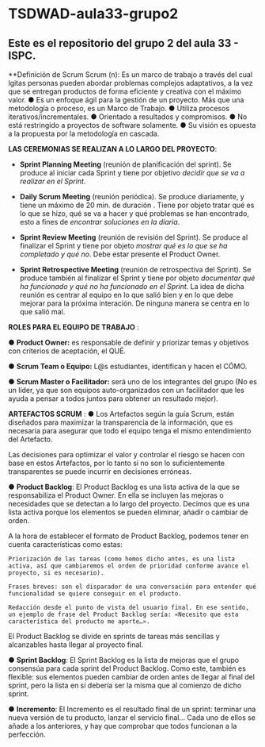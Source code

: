 # TSDWAD-aula33-grupo2

## Este es el repositorio del grupo 2 del aula 33  - ISPC.
**Definición de Scrum 
Scrum (n): Es un marco de trabajo a través del cual lgitas personas pueden abordar problemas complejos adaptativos, a la vez que se entregan productos de forma eficiente y creativa con el máximo valor. 
●	Es un enfoque ágil para la gestión de un proyecto. Más que una metodología o proceso, es un Marco de Trabajo. 
●	Utiliza procesos iterativos/incrementales.
●	Orientado a resultados y compromisos.
●	No está restringido a proyectos de software solamente.
●	Su visión es opuesta a la propuesta por la metodología en cascada.

**LAS CEREMONIAS SE REALIZAN A LO LARGO DEL PROYECTO**:

- **Sprint Planning Meeting** (reunión de planificación del sprint). 
Se produce al iniciar cada Sprint y tiene por objetivo _decidir que se va a realizar en el Sprint_.

- **Daily Scrum Meeting** (reunión periódica). 
Se produce diariamente, y tiene un máximo de 20 min. de duración . 
Tiene por objeto tratar qué es lo que se hizo, qué se va a hacer y qué problemas se han encontrado, esto a fines de _encontrar soluciones en la diaria_.

- **Sprint Review Meeting** (reunión de revisión del Sprint). 
Se produce al finalizar el Sprint y tiene por objeto _mostrar qué es lo que se ha completado y qué no_. Debe estar presente el Product Owner.

- **Sprint Retrospective Meeting** (reunión de retrospectiva del Sprint). 
Se produce también al finalizar el Sprint y tiene por objeto _documentar qué ha funcionado y qué no ha funcionado
en el Sprint_. La idea de dicha reunión es centrar al equipo en lo que salió bien y en lo que debe mejorar para la próxima interación. De ninguna manera se centra en lo que salió mal. 

**ROLES PARA EL EQUIPO DE TRABAJO** : 

● **Product Owner:** es responsable de definir y priorizar temas y objetivos con criterios de aceptación, el QUÉ. 

● **Scrum Team o Equipo:** L@s estudiantes, identifican y hacen el CÓMO. 

● **Scrum Master o Facilitador:** será uno de los integrantes del grupo (No es un líder, ya que son equipos auto-organizados con un facilitador que les ayuda a pensar a todos juntos para obtener un resultado mejor).


**ARTEFACTOS SCRUM** :
● Los Artefactos según la guía Scrum, están diseñados para maximizar la transparencia de la información, que es necesaria para asegurar que todo el equipo tenga el mismo entendimiento del Artefacto.

Las decisiones para optimizar el valor y controlar el riesgo se hacen con base en estos Artefactos, por lo tanto si no son lo suficientemente transparentes se puede incurrir en decisiones erróneas.

● **Product Backlog**: El Product Backlog es una lista activa de la que se responsabiliza el Product Owner. En ella se incluyen las mejoras o necesidades que se detectan a lo largo del proyecto. Decimos que es una lista activa porque los elementos se pueden eliminar, añadir o cambiar de orden.

A la hora de establecer el formato de Product Backlog, podemos tener en cuenta características como estas:

    Priorización de las tareas (como hemos dicho antes, es una lista activa, así que cambiaremos el orden de prioridad conforme avance el proyecto, si es necesario).

    Frases breves: son el disparador de una conversación para entender qué funcionalidad se quiere conseguir en el producto.

    Redacción desde el punto de vista del usuario final. En ese sentido, un ejemplo de frase del Product Backlog sería: «Necesito que esta característica del producto me aporte…».

El Product Backlog se divide en sprints de tareas más sencillas y alcanzables hasta llegar al proyecto final.

● **Sprint Backlog**: El Sprint Backlog es la lista de mejoras que el grupo consensúa para cada sprint del Product Backlog. Como este, también es flexible: sus elementos pueden cambiar de orden antes de llegar al final del sprint, pero la lista en sí debería ser la misma que al comienzo de dicho sprint.

● **Incremento**: El Incremento es el resultado final de un sprint: terminar una nueva versión de tu producto, lanzar el servicio final… Cada uno de ellos se añade a los anteriores, y hay que comprobar que todos funcionan a la perfección.





